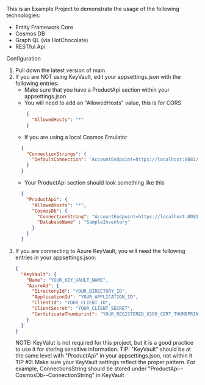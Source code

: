 This is an Example Project to demonstrate the usage of the following technologies:
  - Entity Framework Core
  - Cosmos DB
  - Graph QL (via HotChocolate)
  - RESTful Api

Configuration
1. Pull down the latest version of main
2. If you are NOT using KeyVault, edit your appsettings.json with the following entries:
      - Make sure that you have a ProductApi section within your appsettings.json
      - You will need to add an "AllowedHosts" value, this is for CORS<br>
      ```json
          {
            "AllowedHosts": "*"
          }
      ```
      - If you are using a local Cosmos Emulator<br>
      ```json
        {
          "ConnectionStrings": {
            "DefaultConnection": "AccountEndpoint=https://localhost:8081/;AccountKey=<YOUR_EMULATOR_ACCOUNT_KEY_HERE>"
          }
        }
      ```
	  - Your ProductApi section should look something like this<br>
	  ```json
		{
		  "ProductApi": {
            "AllowedHosts": "*",
            "CosmosDb": {
              "ConnectionString": "AccountEndpoint=https://localhost:8081/;AccountKey=C2y6yDjf5/R+ob0N8A7Cgv30VRDJIWEHLM+4QDU5DE2nQ9nDuVTqobD4b8mGGyPMbIZnqyMsEcaGQy67XIw/Jw==",
              "DatabaseName" : "SampleInventory"
            }                
		  }
		}
	  ```              
3. If you are connecting to Azure KeyVault, you will need the following entries in your appsettings.json:
    ```json
	{
	  "KeyVault": {
        "Name": "YOUR_KEY_VAULT_NAME",
		"AzureAd": {
          "DirectoryId": "YOUR_DIRECTORY_ID",
          "ApplicationId": "YOUR_APPLICATION_ID",
          "ClientId": "YOUR_CLIENT_ID",
          "ClientSecret": "YOUR_CLIENT_SECRET",
          "CertificateThumbprint": "YOUR_REGISTERED_X509_CERT_THUMBPRINT"
        }
      }
    }
    ```
   NOTE: KeyValut is not required for this project, but it is a good practice to use it for storing sensitive information.
   TIP: "KeyVault" should be at the same level with "ProductApi" in your appsettings.json, not within it  
   TIP #2: Make sure your KeyVault settings reflect the proper pattern. For example, ConnectionsString should be stored under
           "ProductApi--CosmosDb--ConnectionString" in KeyVault

